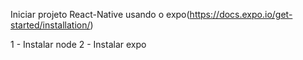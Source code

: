 Iniciar projeto React-Native usando o expo(https://docs.expo.io/get-started/installation/)

1 - Instalar node
2 - Instalar expo
